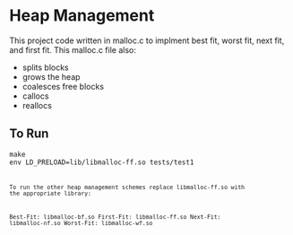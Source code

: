 # Heap Management


This project code written in malloc.c to implment best fit, worst fit, next fit, and first fit. This malloc.c file also:

<ul style="list-style-type:disc;">
  <li>splits blocks</li>
  <li>grows the heap</li>
  <li>coalesces free blocks</li>
  <li>callocs</li>
  <li>reallocs</li>
</ul>  

<h2>To Run</h2>
<code>make</code> <br>
<code>env LD_PRELOAD=lib/libmalloc-ff.so tests/test1<code> <br>

To run the other heap management schemes replace libmalloc-ff.so with the appropriate
library:

Best-Fit: libmalloc-bf.so
First-Fit: libmalloc-ff.so
Next-Fit: libmalloc-nf.so
Worst-Fit: libmalloc-wf.so
